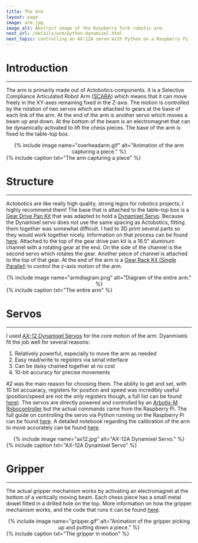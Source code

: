```yaml
---
title: The Arm
layout: page
image: arm.jpg
image_alt: Abstract image of the Raspberry Turk robotic arm.
next_url: /details/arm/python-dynamixel.html
next_topic: controlling an AX-12A servo with Python on a Raspberry Pi
---
```


# Introduction
---

The arm is primarily made out of Actobotics components. It is a Selective Compliance Articulated Robot Arm ([SCARA](https://en.wikipedia.org/wiki/SCARA)) which means that it can move freely in the XY-axes remaining fixed in the Z-axis. The motion is controlled by the rotation of two servos which are attached to gears at the base of each link of the arm. At the end of the arm is another servo which moves a beam up and down. At the bottom of the beam is an electromagnet that can be dynamically activated to lift the chess pieces. The base of the arm is fixed to the table-top box.

<center>{% include image name="overheadarm.gif" alt="Animation of the arm capturing a piece." %}</center>
{% include caption txt="The arm capturing a piece" %}

# Structure
---

Actobotics are like really high quality, strong legos for robotics projects; I highly recommend them! The base that is attached to the table-top box is a [Gear Drive Pan Kit](https://www.servocity.com/gear-drive-pan-kit) that was adapted to hold a [Dynamixel Servo](#servos). Because the Dynamixel servo does not use the same spacing as Actobotics, fitting them together was somewhat difficult. I had to 3D print several parts so they would work together nicely. Information on that process can be found [here](/details/arm/3dprint.html). Attached to the top of the gear drive pan kit is a 16.5" aluminum channel with a rotating gear at the end. On the side of the channel is the second servo which rotates the gear. Another piece of channel is attached to the top of that gear. At the end of the arm is a [Gear Rack Kit (Single Parallel)](https://www.servocity.com/785-gear-rack-kit-637169) to control the z-axis motion of the arm.

<center>{% include image name="armdiagram.png" alt="Diagram of the entire arm." %}</center>
{% include caption txt="The entire arm" %}

# Servos
---

I used [AX-12 Dynamixel Servos](http://www.trossenrobotics.com/dynamixel-ax-12-robot-actuator.aspx) for the core motion of the arm. Dyanmixels fit the job well for several reasons:

1. Relatively powerful, especially to move the arm as needed
2. Easy read/write to registers via serial interface
3. Can be daisy chained together at no cost
4. 10-bit accuracy for precise movements

\#2 was the main reason for choosing them. The ability to get and set, with 10 bit accuaracy, registers for position and speed was incredibly useful (position/speed are not the only registers though, a full list can be found [here](http://support.robotis.com/en/product/actuator/dynamixel/ax_series/dxl_ax_actuator.htm#Actuator_Address_0C)). The servos are directly powered and controlled by an [Arbotix-M Robocontroller](http://www.trossenrobotics.com/p/arbotix-robot-controller.aspx) but the actual commands came from the Raspberry Pi. The full guide on controlling the servo via Python running on the Raspberry Pi can be found [here](/details/arm/python-dynamixel.html). A detailed notebook regarding the calibration of the arm to move accurately can be found [here](/notebooks/arm_error_correction.html).

<center>{% include image name="ax12.jpg" alt="AX-12A Dynamixel Servo." %}</center>
{% include caption txt="AX-12A Dynamixel Servo" %}

# Gripper
---

The actual gripper mechanism works by activating an electromagnet at the bottom of a vertically moving beam. Each chess piece has a small metal dowel fitted in a drilled hole on the top. More information on how the gripper mechanism works, and the code that runs it can be found [here](/details/arm/gripper.html).

<center>{% include image name="gripper.gif" alt="Animation of the gripper picking up and putting down a piece." %}</center>
{% include caption txt="The gripper in motion" %}
